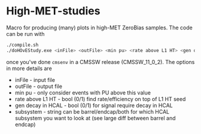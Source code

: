 # High-MET-studies

Macro for producing (many) plots in high-MET ZeroBias samples. The code can be run with

```bash
./compile.sh
./doHOvEStudy.exe <inFile> <outFile> <min pu> <rate above L1 HT> <gen decay in HCAL> <subsystem>
```
once you've done `cmsenv` in a CMSSW release (CMSSW_11_0_2). The options in more details are

* inFile - input file
* outFile - output file
* min pu - only consider events with PU above this value
* rate above L1 HT - bool (0/1) find rate/efficiency on top of L1 HT seed
* gen decay in HCAL - bool (0/1) for signal require decay in HCAL
* subsystem - string can be barrel/endcap/both for which HCAL subsystem you want to look at (see large diff between barrel and endcap)
